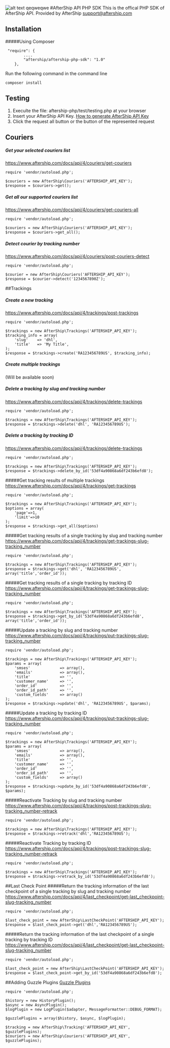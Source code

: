 ![alt text](https://www.aftership.com/assets/common/img/logo-aftership-premium-bright.png)
qeqweqwe
#AfterShip API PHP SDK
This is the offical PHP SDK of AfterShip API. Provided by AfterShip <support@aftership.com>

## Installation
#####Using Composer
```
 "require": {
        ....
        "aftership/aftership-php-sdk": "1.0"
    },
```
Run the following command in the command line
```
composer install
```

## Testing
1. Execulte the file: aftership-php/test/testing.php at your browser
2. Insert your AfterShip API Key. [How to generate AfterShip API Key](http://aftership.uservoice.com/knowledgebase/articles/401963)
3. Click the request all button or the button of the represented request


## Couriers
##### Get your selected couriers list
https://www.aftership.com/docs/api/4/couriers/get-couriers
```
require 'vendor/autoload.php';

$couriers = new AfterShip\Couriers('AFTERSHIP_API_KEY');
$response = $couriers->get();
```

##### Get all our supported couriers list
https://www.aftership.com/docs/api/4/couriers/get-couriers-all
```
require 'vendor/autoload.php';

$couriers = new AfterShip\Couriers('AFTERSHIP_API_KEY');
$response = $couriers->get_all();
```

##### Detect courier by tracking number
https://www.aftership.com/docs/api/4/couriers/post-couriers-detect
```
require 'vendor/autoload.php';

$courier = new AfterShip\Couriers('AFTERSHIP_API_KEY');
$response = $courier->detect('1234567890Z');
```

##Trackings
##### Create a new tracking
https://www.aftership.com/docs/api/4/trackings/post-trackings
```
require 'vendor/autoload.php';

$trackings = new AfterShip\Trackings('AFTERSHIP_API_KEY');
$tracking_info = array(
    'slug'    => 'dhl',
    'title'   => 'My Title',
);
$response = $trackings->create('RA123456789US', $tracking_info);
```

##### Create multiple trackings
(Will be available soon)

##### Delete a tracking by slug and tracking number
https://www.aftership.com/docs/api/4/trackings/delete-trackings
```
require 'vendor/autoload.php';

$trackings = new AfterShip\Trackings('AFTERSHIP_API_KEY');
$response = $trackings->delete('dhl', 'RA123456789US');
```

##### Delete a tracking by tracking ID
https://www.aftership.com/docs/api/4/trackings/delete-trackings
```
require 'vendor/autoload.php';

$trackings = new AfterShip\Trackings('AFTERSHIP_API_KEY');
$response = $trackings->delete_by_id('53df4a90868a6df243b6efd8');
```

#####Get tracking results of multiple trackings
https://www.aftership.com/docs/api/4/trackings/get-trackings
```
require 'vendor/autoload.php';

$trackings = new AfterShip\Trackings('AFTERSHIP_API_KEY');
$options = array(
    'page'=>1,
    'limit'=>10
);
$response = $trackings->get_all($options)
```

#####Get tracking results of a single tracking by slug and tracking number
https://www.aftership.com/docs/api/4/trackings/get-trackings-slug-tracking_number
```
require 'vendor/autoload.php';

$trackings = new AfterShip\Trackings('AFTERSHIP_API_KEY');
$response = $trackings->get('dhl', 'RA123456789US', array('title','order_id'));
```

#####Get tracking results of a single tracking by tracking ID
https://www.aftership.com/docs/api/4/trackings/get-trackings-slug-tracking_number
```
require 'vendor/autoload.php';

$trackings = new AfterShip\Trackings('AFTERSHIP_API_KEY');
$response = $trackings->get_by_id('53df4a90868a6df243b6efd8', array('title','order_id'));
```

#####Update a tracking by slug and tracking number
https://www.aftership.com/docs/api/4/trackings/put-trackings-slug-tracking_number
```
require 'vendor/autoload.php';

$trackings = new AfterShip\Trackings('AFTERSHIP_API_KEY');
$params = array(
    'smses'             => array(),
    'emails'            => array(),
    'title'             => '',
    'customer_name'     => '',
    'order_id'          => '',
    'order_id_path'     => '',
    'custom_fields'     => array()
);
$response = $trackings->update('dhl', 'RA123456789US', $params);
```

#####Update a tracking by tracking ID
https://www.aftership.com/docs/api/4/trackings/put-trackings-slug-tracking_number
```
require 'vendor/autoload.php';

$trackings = new AfterShip\Trackings('AFTERSHIP_API_KEY');
$params = array(
    'smses'             => array(),
    'emails'            => array(),
    'title'             => '',
    'customer_name'     => '',
    'order_id'          => '',
    'order_id_path'     => '',
    'custom_fields'     => array()
);
$response = $trackings->update_by_id('53df4a90868a6df243b6efd8', $params);
```

#####Reactivate Tracking by slug and tracking number
https://www.aftership.com/docs/api/4/trackings/post-trackings-slug-tracking_number-retrack
```
require 'vendor/autoload.php';

$trackings = new AfterShip\Trackings('AFTERSHIP_API_KEY');
$response = $trackings->retrack('dhl','RA123456789US');
```

#####Reactivate Tracking by tracking ID
https://www.aftership.com/docs/api/4/trackings/post-trackings-slug-tracking_number-retrack
```
require 'vendor/autoload.php';

$trackings = new AfterShip\Trackings('AFTERSHIP_API_KEY');
$response = $trackings->retrack_by_id('53df4a90868a6df243b6efd8');
```

##Last Check Point
#####Return the tracking information of the last checkpoint of a single tracking by slug and tracking number
https://www.aftership.com/docs/api/4/last_checkpoint/get-last_checkpoint-slug-tracking_number
```
require 'vendor/autoload.php';

$last_check_point = new AfterShip\LastCheckPoint('AFTERSHIP_API_KEY');
$response = $last_check_point->get('dhl','RA123456789US');
```

#####Return the tracking information of the last checkpoint of a single tracking by tracking ID
https://www.aftership.com/docs/api/4/last_checkpoint/get-last_checkpoint-slug-tracking_number
```
require 'vendor/autoload.php';

$last_check_point = new AfterShip\LastCheckPoint('AFTERSHIP_API_KEY');
$response = $last_check_point->get_by_id('53df4a90868a6df243b6efd8');
```

##Adding Guzzle Plugins
[Guzzle Plugins](http://guzzlephp.org/plugins/plugins-overview.html)

```
require 'vendor/autoload.php';

$history = new HistoryPlugin();
$async = new AsyncPlugin();
$logPlugin = new LogPlugin($adapter, MessageFormatter::DEBUG_FORMAT);

$guzzlePlugins = array($history, $async, $logPlugin);

$tracking = new AfterShip\Tracking('AFTERSHIP_API_KEY', $guzzlePlugins);
$couriers = new AfterShip\Couriers('AFTERSHIP_API_KEY', $guzzlePlugins);
```
